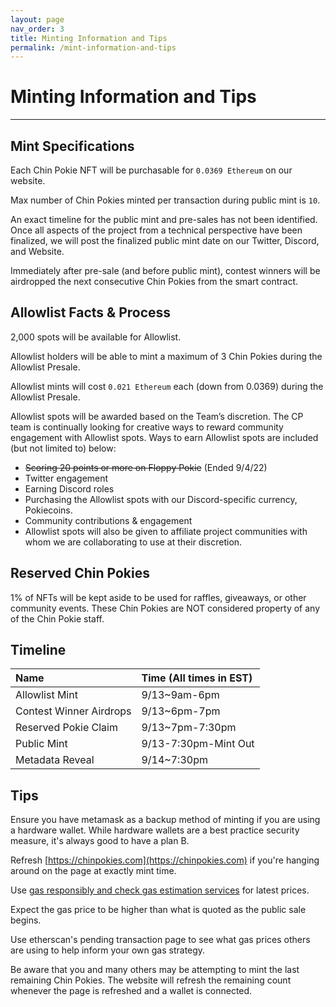 ```yaml
---
layout: page
nav_order: 3
title: Minting Information and Tips
permalink: /mint-information-and-tips
---
```

# Minting Information and Tips
---
## Mint Specifications
Each Chin Pokie NFT will be purchasable for `0.0369 Ethereum` on our website.

Max number of Chin Pokies minted per transaction during public mint is `10`.

An exact timeline for the public mint and pre-sales has not been identified. Once all aspects of the project from a technical perspective have been finalized, we will post the finalized public mint date on our Twitter, Discord, and Website. 

Immediately after pre-sale (and before public mint), contest winners will be airdropped the next consecutive Chin Pokies from the smart contract.

## Allowlist Facts & Process
2,000 spots will be available for Allowlist. 

Allowlist holders will be able to mint a maximum of 3 Chin Pokies during the Allowlist Presale.

Allowlist mints will cost `0.021 Ethereum` each (down from 0.0369) during the Allowlist Presale. 

Allowlist spots will be awarded based on the Team’s discretion. The CP team is continually looking for creative ways to reward community engagement with Allowlist spots.  Ways to earn Allowlist spots are included (but not limited to) below:
- ~~Scoring 20 points or more on Floppy Pokie~~ (Ended 9/4/22)
- Twitter engagement
- Earning Discord roles
- Purchasing the Allowlist spots with our Discord-specific currency, Pokiecoins. 
- Community contributions & engagement
- Allowlist spots will also be given to affiliate project communities with whom we are collaborating to use at their discretion.

## Reserved Chin Pokies
1% of NFTs will be kept aside to be used for raffles, giveaways, or other community events. 
These Chin Pokies are NOT considered property of any of the Chin Pokie staff. 

## Timeline

| Name        | Time (All times in EST)       |
|:-------------|:------------------|
| Allowlist Mint           | 9/13~9am-6pm | 
| Contest Winner Airdrops | 9/13~6pm-7pm | 
| Reserved Pokie Claim | 9/13~7pm-7:30pm | 
| Public Mint           | 9/13-7:30pm-Mint Out | 
| Metadata Reveal           | 9/14~7:30pm |  

## Tips

Ensure you have metamask as a backup method of minting if you are using a hardware wallet. While hardware wallets are a best practice security measure, it's always good to have a plan B. 

Refresh [https://chinpokies.com](https://chinpokies.com) if you're hanging around on the page at exactly mint time.

Use [gas responsibly and check gas estimation services](https://www.blocknative.com/gas-estimator?gasType=ethereum) for latest prices.

Expect the gas price to be higher than what is quoted as the public sale begins.

Use etherscan's pending transaction page to see what gas prices others are using to help inform your own gas strategy.

Be aware that you and many others may be attempting to mint the last remaining Chin Pokies. The website will refresh the remaining count whenever the page is refreshed and a wallet is connected.
